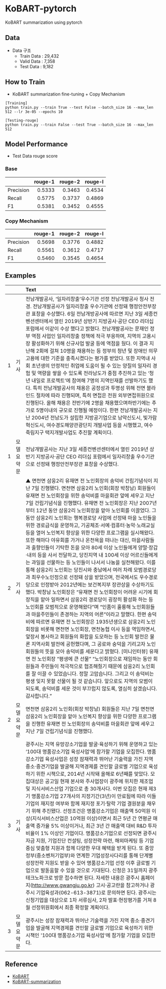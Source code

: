 # KoBART-pytorch
KoBART summarization using pytorch

## Data
- Data 구조
    - Train Data : 29,432
    - Valid Data : 7,358
    - Test Data : 9,182
 
## How to Train
- KoBART summarization fine-tuning + Copy Mechanism
```
[Training]
python train.py --train True --test False --batch_size 16 --max_len 512 --lr 3e-05 --epochs 10

[Testing-rouge]
python train.py --train False --test True --batch_size 16 --max_len 512
```

## Model Performance
- Test Data rouge score
### Base
| | rouge-1 |rouge-2|rouge-l|
|-------|--------:|--------:|--------:|
| Precision|0.5333|0.3463|0.4534|
| Recall|0.5775|0.3737|0.4869|
| F1|0.5381|0.3452|0.4555|

### Copy Mechanism
| | rouge-1 |rouge-2|rouge-l|
|-------|--------:|--------:|--------:|
| Precision|0.5698|0.3776|0.4882|
| Recall|0.5561|0.3612|0.4717|
| F1|0.5460|0.3545|0.4654|

## Examples
| ||Text|
|-------|:--------|:--------|
|1|기사|전남개발공사, ‘일자리창출’우수기관 선정 전남개발공사 청사 전경. 전남개발공사가 일자리창출 우수기관에 선정돼 행정안전부장관 표창을 수상했다. 6일 전남개방공사에 따르면 지난 3일 세종컨벤션센터에서 열린 2019년 상반기 지방공사·공단 CEO 리더십 포럼에서 이같이 수상 했다고 밝혔다. 전남개발공사는 문재인 정부 역점 사업인 일자리창출 정책에 적극 부응하며, 지역의 고용시장 활성화하기 위해 신규사업 발굴 등에 역점을 뒀다. 이 결과 지난해 2회에 걸쳐 10명을 채용하는 등 정부의 청년 및 장애인 의무고용에 대한 기준을 충족시켰다는 평가를 받았다. 또한 지역내 사회 초년생의 안정적인 취업에 도움이 될 수 있는 양질의 일자리 경험 및 역량을 쌓을 수 있도록 전라남도가 중점 추진하고 있는 ‘청년 내일로 프로젝트’에 참여해 7명의 지역인재를 선발하기도 했다. 특히 전남개발공사의 채용은 공정성과 투명성 위해 전면 블라인드 절차에 따라 진행되며, 특히 면접은 전원 외부면접위원으로 진행된다. 올해 채용은 전반기에 2명을 채용했으며하반기에는 추가로 5명이내의 규모로 진행될 예정이다. 한편 전남개발공사는 지난 2004년 전남도가 설립한 지방공기업으로 남악신도시, 빛가람 혁신도시, 여수경도해양관광단지 개발사업 등을 시행했고, 여수 죽림지구 택지개발사업도 추진할 계획이다.|
|1|모델요약문|전남개발공사는 지난 3일 세종컨벤션센터에서 열린 2019년 상반기 지방공사·공단 CEO 리더십 포럼에서 일자리창출 우수기관으로 선정돼 행정안전부장관 표창을 수상했다.|
|2|기사|▲ 면천면 삼웅2리 유재면 전 노인회장의 송덕비 건립기념식이 지난 7일 진행됐다. 면천면 삼웅2리 노인회(회장 박창남) 회원들이 유재면 전 노인회장을 위한 송덕비를 마을회관 앞에 세우고 지난 7일 건립기념식을 진행했다. 유재면 전 노인회장은 지난 2007년부터 12년 동안 삼웅2리 노인회장을 맡아 노인회를 이끌었다. 그동안 삼웅2리 노인회는 행복경로당 사업에 선정돼 마을 노인들을 위한 경로급식을 운영하고, 기공체조·서예·컴퓨터·농악·노래교실 등을 열어 노인복지 향상을 위한 다양한 프로그램을 실시해왔다. 또한 해마다 야유회를 가거나 온천욕을 떠나는 대신, 마을사람들과 출향인들이 기탁한 돈을 모아 80세 이상 노인들에게 양말·장갑·내의 등을 사서 전달하고, 당진지역 내 100세 이상 어르신들에게는 과일을 선물하는 등 노인들이 나서서 나눔을 실천해왔다. 이를 통해 삼웅2리 노인회는 당진시와 충남에서 여러 차례 모범경로당과 최우수노인정으로 선정돼 상을 받았으며, 전국에서도 우수경로당으로 인정받아 2012년에는 보건복지부 장관상을 수상하기도 했다. 박창남 노인회장은 “유재면 전 노인회장이 어려운 시기에 회장직을 맡아 일하면서 삼웅2리 경로당이 굉장히 활성화 하는 등 노인회를 모범적으로 운영해왔다”며 “인품이 훌륭해 노인회원들과 마을주민들이 존경하는 지역의 어른”이라고 말했다. 한편 송덕비에 따르면 유재면 전 노인회장은 1935년생으로 삼웅2리 노인회장을 비롯해 면천면 노인회장, 면천농협 이사 등을 역임하면서, 앞장서 봉사하고 회원들의 화합을 도모하는 등 노인회 발전은 물론 지역사회 발전에 공헌했다며, 그 공로와 숭덕을 기리고자 노인회원들의 뜻을 모아 송덕비를 세운다고 밝혔다. [미니인터뷰] 유재면 전 노인회장 “평생에 큰 선물” “노인회장으로 재임하는 동안 회원들과 주민들이 적극적으로 협조해줬기 때문에 삼웅2리 노인회를 잘 이끌 수 있었습니다. 정말 고맙습니다. 그리고 이 송덕비는 평생 잊지 못할 선물이 될 것 같습니다. 앞으로도 지역의 모범이 되도록, 송덕비를 세운 것이 부끄럽지 않도록, 열심히 살겠습니다. 감사합니다.”|
|2|모델요약문|면천면 삼웅2리 노인회(회장 박창남) 회원들은 지난 7일 면천면 삼웅2리 노인회장을 맡아 노인복지 향상을 위한 다양한 프로그램을 진행한 유재면 전 노인회장의 송덕비를 마을회관 앞에 세우고 지난 7일 건립기념식을 진행했다.|
|3|기사|광주시는 지역 유망강소기업을 발굴·육성하기 위해 운영하고 있는 ‘100대 명품강소기업 육성사업’에 참가할 기업을 모집한다. 명품강소기업 육성사업은 성장 잠재력과 뛰어난 기술력을 가진 지역 중소·중견기업을 발굴해 지역경제를 견인할 글로벌 기업으로 육성하기 위한 시책으로, 2014년 시작돼 올해로 6년째를 맞았다. 모집대상은 공고일 현재 본사와 주사업장이 광주에 위치한 제조업 및 지식서비스산업 기업으로 총 30개사다. 이번 모집은 현재 제3기 명품강소기업 27개사의 지정기간(3년)이 만료됨에 따라 이들 기업의 재지정 여부와 함께 재지정 포기·탈락 기업 결원분을 채우기 위해 추진됐다. 선정조건은 명품강소기업은 매출액 50억원 이상(지식서비스산업은 10억원 이상)이면서 최근 5년 간 연평균 매출액 증가율 5% 이상이거나, 최근 3년 간 매출액 대비 R&D 투자 비율이 1% 이상인 기업이다. 명품강소기업으로 선정되면 광주시 자금 지원, 기업진단 컨설팅, 성장전략 마련, 해외마케팅 등 기업중심 맞춤형 지원과 함께 다양한 우대 혜택을 받게 된다. 또 중앙정부(중소벤처기업부)와 연계한 기업성장사다리를 통해 단계별 성장전략 지원도 받을 수 있어 명품강소기업 선정 이후 글로벌 기업으로 발돋움할 수 있을 것으로 기대된다. 신청은 31일까지 광주테크노파크로 방문 접수하면 된다. 자세한 내용은 광주시 홈페이지(http://www.gwangju.go.kr) 고시·공고란을 참고하거나 광주시 기업육성과(062-613-3871)로 문의하면 된다. 광주시는 신청기업을 대상으로 1차 서류심사, 2차 발표·현장평가를 거쳐 8월 선정위원회에서 최종 확정할 계획이다.|
|3|모델요약문|광주시는 성장 잠재력과 뛰어난 기술력을 가진 지역 중소·중견기업을 발굴해 지역경제를 견인할 글로벌 기업으로 육성하기 위한 시책인 '100대 명품강소기업 육성사업'에 참가할 기업을 모집한다.|

## Reference
- [KoBART](https://github.com/SKT-AI/KoBART)
- [KoBART-summarization](https://github.com/seujung/KoBART-summarization)

